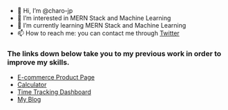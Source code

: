 - 👋 Hi, I’m @charo-jp
- 👀 I’m interested in MERN Stack and Machine Learning
- 🌱 I’m currently learning MERN Stack and Machine Learning
- 📫 How to reach me: you can contact me through [Twitter](https://twitter.com/CharoYuya)

### The links down below take you to my previous work in order to improve my skills.
- [E-commerce Product Page](https://github.com/charo-jp/E-commerce-Product-Page)
- [Calculator](https://github.com/charo-jp/Calculator)
- [Time Tracking Dashboard](https://github.com/charo-jp/Time-Tracking-Dashboard)
- [My Blog](https://github.com/charo-jp/y-log)
<!---
charo-jp/charo-jp is a ✨ special ✨ repository because its `README.md` (this file) appears on your GitHub profile.
You can click the Preview link to take a look at your changes.
--->
